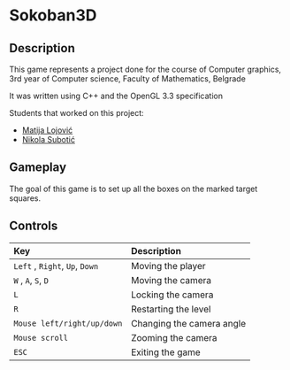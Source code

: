 # Sokoban3D

## Description
This game represents a project done for the course of Computer graphics, 3rd year of Computer science, Faculty of Mathematics, Belgrade

It was written using C++ and the OpenGL 3.3 specification

Students that worked on this project:
- [Matija Lojović](https://github.com/Lojovic)
- [Nikola Subotić](https://github.com/bob9952)

## Gameplay
The goal of this game is to set up all the boxes on the marked target squares.

## Controls
| Key | Description |
| :---  | :--- |
| ```Left``` , ```Right```, ```Up```, ```Down``` | Moving the player |
| ```W``` , ```A```, ```S```, ```D``` | Moving the camera |
| ```L``` | Locking the camera |
| ```R``` | Restarting the level |
| ```Mouse left/right/up/down``` | Changing the camera angle |
| ```Mouse scroll``` | Zooming the camera |
| ```ESC``` | Exiting the game |